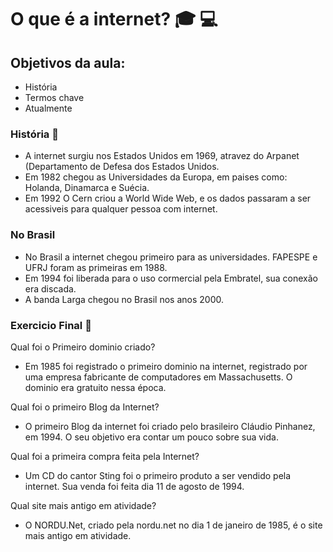 # O que é a internet? :mortar_board: :computer:
## Objetivos da aula:
 - História
 - Termos chave
 - Atualmente

 ### História :book:

  - A internet surgiu nos Estados Unidos em 1969, atravez do Arpanet (Departamento de Defesa dos Estados Unidos.
  - Em 1982 chegou as Universidades da Europa, em paises como: Holanda, Dinamarca e Suécia.
  - Em 1992 O Cern criou a World Wide Web, e os dados passaram a ser acessiveis para qualquer pessoa com internet.

### No Brasil

 - No Brasil a internet chegou primeiro para as universidades. FAPESPE e UFRJ foram as primeiras em 1988.
 - Em 1994 foi liberada para o uso cormercial pela Embratel, sua conexão era discada.
 - A banda Larga chegou no Brasil nos anos 2000.


### Exercicio Final :runner:

Qual foi o Primeiro dominio criado?
 - Em 1985 foi registrado o primeiro dominio na internet, registrado por uma empresa fabricante de computadores em Massachusetts. O dominio era gratuito nessa época.

Qual foi o primeiro Blog da Internet?
 - O primeiro Blog da internet foi criado pelo brasileiro Cláudio Pinhanez, em 1994. O seu objetivo era contar um pouco sobre sua vida.

Qual foi a primeira compra feita pela Internet?
 - Um CD do cantor Sting foi o primeiro produto a ser vendido pela internet. Sua venda foi feita dia 11 de agosto de 1994.

Qual site mais antigo em atividade?
 - O NORDU.Net, criado pela nordu.net no dia 1 de janeiro de 1985, é o site mais antigo em atividade.
 

